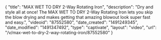 {
    "title": "MAX WET TO DRY 2-Way Rotating Iron",
    "description": "Dry and style all at once!  The MAX WET TO DRY 2-Way Rotating Iron lets you skip the blow drying and makes getting that amazing blowout look super fast and easy.",
    "videoid": "87552580",
    "date_created": "1491249345",
    "date_modified": "1491347492",
    "type": "captivate",
    "layout": "video",
    "url": "\/v\/max-wet-to-dry-2-way-rotating-iron\/87552580"
}
